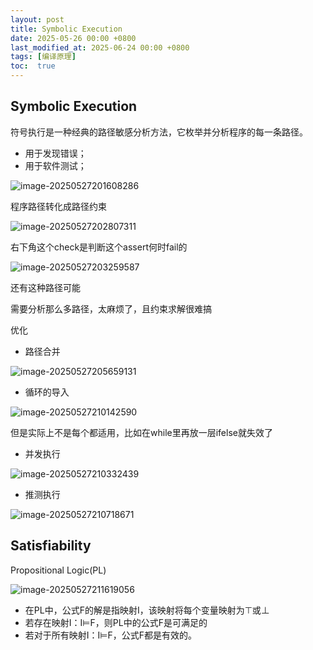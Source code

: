 ```yaml
---
layout: post
title: Symbolic Execution
date: 2025-05-26 00:00 +0800
last_modified_at: 2025-06-24 00:00 +0800
tags: [编译原理]
toc:  true
---
```


## Symbolic Execution

符号执行是一种经典的路径敏感分析方法，它枚举并分析程序的每一条路径。

- 用于发现错误；
- 用于软件测试；

![image-20250527201608286](https://huatiancen.oss-cn-nanjing.aliyuncs.com/img/image-20250527201608286.png)

程序路径转化成路径约束

![image-20250527202807311](https://huatiancen.oss-cn-nanjing.aliyuncs.com/img/image-20250527202807311.png)

右下角这个check是判断这个assert何时fail的

![image-20250527203259587](https://huatiancen.oss-cn-nanjing.aliyuncs.com/img/image-20250527203259587.png)

还有这种路径可能

需要分析那么多路径，太麻烦了，且约束求解很难搞

优化

- 路径合并

![image-20250527205659131](https://huatiancen.oss-cn-nanjing.aliyuncs.com/img/image-20250527205659131.png)

- 循环的导入

![image-20250527210142590](https://huatiancen.oss-cn-nanjing.aliyuncs.com/img/image-20250527210142590.png)

但是实际上不是每个都适用，比如在while里再放一层ifelse就失效了

- 并发执行

![image-20250527210332439](https://huatiancen.oss-cn-nanjing.aliyuncs.com/img/image-20250527210332439.png)

- 推测执行

![image-20250527210718671](https://huatiancen.oss-cn-nanjing.aliyuncs.com/img/image-20250527210718671.png)

## Satisfiability

Propositional Logic(PL)

![image-20250527211619056](https://huatiancen.oss-cn-nanjing.aliyuncs.com/img/image-20250527211619056.png)

- 在PL中，公式F的解是指映射I，该映射将每个变量映射为⊤或⊥
- 若存在映射I：I⊨F，则PL中的公式F是可满足的
- 若对于所有映射I：I⊨F，公式F都是有效的。